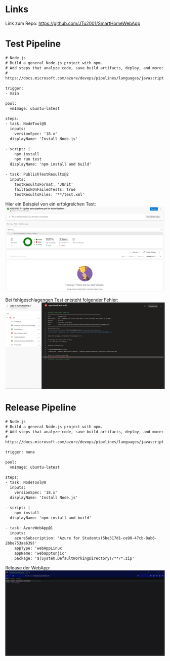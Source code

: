 
# Links
Link zum Repo: https://github.com/JTu2001/SmartHomeWebApp

# Test Pipeline
```
# Node.js
# Build a general Node.js project with npm.
# Add steps that analyze code, save build artifacts, deploy, and more:
# https://docs.microsoft.com/azure/devops/pipelines/languages/javascript

trigger:
- main

pool:
  vmImage: ubuntu-latest

steps:
- task: NodeTool@0
  inputs:
    versionSpec: '18.x'
  displayName: 'Install Node.js'

- script: |
    npm install 
    npm run test
  displayName: 'npm install and build'

- task: PublishTestResults@2
  inputs:
    testResultsFormat: 'JUnit'
    failTaskOnFailedTests: true
    testResultsFiles: '**/test.xml'
```

Hier ein Beispiel von ein erfolgreichen Test:
![tests](images/AzurePipelineTestSuccess.png)

Bei fehlgeschlagengen Test entsteht folgender Fehler:
![testf](images/AzurePipelineTestFail.png)


# Release Pipeline
```
# Node.js
# Build a general Node.js project with npm.
# Add steps that analyze code, save build artifacts, deploy, and more:
# https://docs.microsoft.com/azure/devops/pipelines/languages/javascript

trigger: none

pool:
  vmImage: ubuntu-latest

steps:
- task: NodeTool@0
  inputs:
    versionSpec: '18.x'
  displayName: 'Install Node.js'

- script: |
    npm install
  displayName: 'npm install and build'

- task: AzureWebApp@1
  inputs:
    azureSubscription: 'Azure for Students(5be317d1-ce90-47cb-8ab6-2bbe753aa639)'
    appType: 'webAppLinux'
    appName: 'webapptunjic'
    package: '$(System.DefaultWorkingDirectory)/**/*.zip'
```
Release der WebApp:
![release](images/Release.png)




